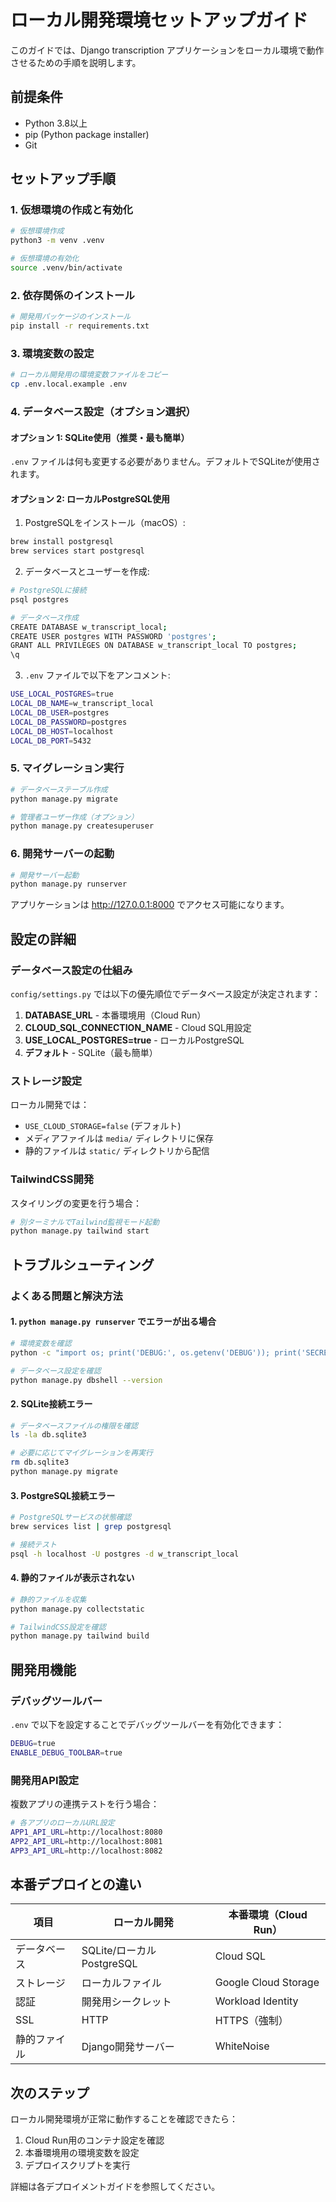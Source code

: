 # ローカル開発環境セットアップガイド

このガイドでは、Django transcription アプリケーションをローカル環境で動作させるための手順を説明します。

## 前提条件

- Python 3.8以上
- pip (Python package installer)
- Git

## セットアップ手順

### 1. 仮想環境の作成と有効化

```bash
# 仮想環境作成
python3 -m venv .venv

# 仮想環境の有効化
source .venv/bin/activate
```

### 2. 依存関係のインストール

```bash
# 開発用パッケージのインストール
pip install -r requirements.txt
```

### 3. 環境変数の設定

```bash
# ローカル開発用の環境変数ファイルをコピー
cp .env.local.example .env
```

### 4. データベース設定（オプション選択）

#### オプション 1: SQLite使用（推奨・最も簡単）

`.env` ファイルは何も変更する必要がありません。デフォルトでSQLiteが使用されます。

#### オプション 2: ローカルPostgreSQL使用

1. PostgreSQLをインストール（macOS）:
```bash
brew install postgresql
brew services start postgresql
```

2. データベースとユーザーを作成:
```bash
# PostgreSQLに接続
psql postgres

# データベース作成
CREATE DATABASE w_transcript_local;
CREATE USER postgres WITH PASSWORD 'postgres';
GRANT ALL PRIVILEGES ON DATABASE w_transcript_local TO postgres;
\q
```

3. `.env` ファイルで以下をアンコメント:
```bash
USE_LOCAL_POSTGRES=true
LOCAL_DB_NAME=w_transcript_local
LOCAL_DB_USER=postgres
LOCAL_DB_PASSWORD=postgres
LOCAL_DB_HOST=localhost
LOCAL_DB_PORT=5432
```

### 5. マイグレーション実行

```bash
# データベーステーブル作成
python manage.py migrate

# 管理者ユーザー作成（オプション）
python manage.py createsuperuser
```

### 6. 開発サーバーの起動

```bash
# 開発サーバー起動
python manage.py runserver
```

アプリケーションは http://127.0.0.1:8000 でアクセス可能になります。

## 設定の詳細

### データベース設定の仕組み

`config/settings.py` では以下の優先順位でデータベース設定が決定されます：

1. **DATABASE_URL** - 本番環境用（Cloud Run）
2. **CLOUD_SQL_CONNECTION_NAME** - Cloud SQL用設定
3. **USE_LOCAL_POSTGRES=true** - ローカルPostgreSQL
4. **デフォルト** - SQLite（最も簡単）

### ストレージ設定

ローカル開発では：
- `USE_CLOUD_STORAGE=false` (デフォルト)
- メディアファイルは `media/` ディレクトリに保存
- 静的ファイルは `static/` ディレクトリから配信

### TailwindCSS開発

スタイリングの変更を行う場合：

```bash
# 別ターミナルでTailwind監視モード起動
python manage.py tailwind start
```

## トラブルシューティング

### よくある問題と解決方法

#### 1. `python manage.py runserver` でエラーが出る場合

```bash
# 環境変数を確認
python -c "import os; print('DEBUG:', os.getenv('DEBUG')); print('SECRET_KEY set:', bool(os.getenv('SECRET_KEY')))"

# データベース設定を確認
python manage.py dbshell --version
```

#### 2. SQLite接続エラー

```bash
# データベースファイルの権限を確認
ls -la db.sqlite3

# 必要に応じてマイグレーションを再実行
rm db.sqlite3
python manage.py migrate
```

#### 3. PostgreSQL接続エラー

```bash
# PostgreSQLサービスの状態確認
brew services list | grep postgresql

# 接続テスト
psql -h localhost -U postgres -d w_transcript_local
```

#### 4. 静的ファイルが表示されない

```bash
# 静的ファイルを収集
python manage.py collectstatic

# TailwindCSS設定を確認
python manage.py tailwind build
```

## 開発用機能

### デバッグツールバー

`.env` で以下を設定することでデバッグツールバーを有効化できます：

```bash
DEBUG=true
ENABLE_DEBUG_TOOLBAR=true
```

### 開発用API設定

複数アプリの連携テストを行う場合：

```bash
# 各アプリのローカルURL設定
APP1_API_URL=http://localhost:8080
APP2_API_URL=http://localhost:8081
APP3_API_URL=http://localhost:8082
```

## 本番デプロイとの違い

| 項目 | ローカル開発 | 本番環境（Cloud Run） |
|------|-------------|-------------------|
| データベース | SQLite/ローカルPostgreSQL | Cloud SQL |
| ストレージ | ローカルファイル | Google Cloud Storage |
| 認証 | 開発用シークレット | Workload Identity |
| SSL | HTTP | HTTPS（強制） |
| 静的ファイル | Django開発サーバー | WhiteNoise |

## 次のステップ

ローカル開発環境が正常に動作することを確認できたら：

1. Cloud Run用のコンテナ設定を確認
2. 本番環境用の環境変数を設定
3. デプロイスクリプトを実行

詳細は各デプロイメントガイドを参照してください。
